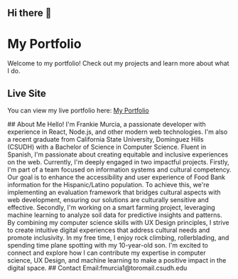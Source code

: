 ## Hi there 👋

# My Portfolio

Welcome to my portfolio! Check out my projects and learn more about what I do.

<!-- Uncomment and add your banner image URL once it's ready -->
<!-- ![Portfolio Banner](URL_TO_YOUR_BANNER_IMAGE) -->

## Live Site

You can view my live portfolio here: [My Portfolio](https://frankiwi20.github.io/)

<!--## Projects

### Project 1
Description of project 1.

### Project 2
Description of project 2.

### Project 3
Description of project 3.--!>

## About Me

Hello! I'm Frankie Murcia, a passionate developer with experience in React, Node.js, and other modern web technologies. I'm also a recent graduate from California State University, Dominguez Hills (CSUDH) with a Bachelor of Science in Computer Science. Fluent in Spanish, I'm passionate about creating equitable and inclusive experiences on the web. Currently, I'm deeply engaged in two impactful projects. Firstly, I'm part of a team focused on information systems and cultural competency. Our goal is to enhance the accessibility and user experience of Food Bank information for the Hispanic/Latino population. To achieve this, we're implementing an evaluation framework that bridges cultural aspects with web development, ensuring our solutions are culturally sensitive and effective. Secondly, I'm working on a smart farming project, leveraging machine learning to analyze soil data for predictive insights and patterns. By combining my computer science skills with UX Design principles, I strive to create intuitive digital experiences that address cultural needs and promote inclusivity. In my free time, I enjoy rock climbing, rollerblading, and spending time plane spotting with my 10-year-old son. I'm excited to connect and explore how I can contribute my expertise in computer science, UX Design, and machine learning to make a positive impact in the digital space.

## Contact

Email:fmurcia1@toromail.csudh.edu
